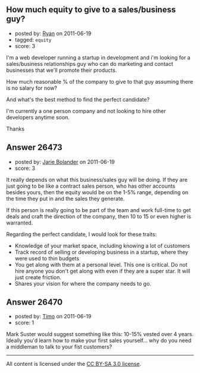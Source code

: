 ## How much equity to give to a sales/business guy?

- posted by: [Ryan](https://stackexchange.com/users/-1/11330-ryan) on 2011-06-19
- tagged: `equity`
- score: 3

I'm a web developer running a startup in development and i'm looking for a sales/business relationships guy who can do marketing and contact businesses that we'll promote their products.

How much reasonable % of the company to give to that guy assuming there is no salary for now?

And what's the best method to find the perfect candidate?

I'm currently a one person company and not looking to hire other developers anytime soon.

Thanks


## Answer 26473

- posted by: [Jarie Bolander](https://stackexchange.com/users/-1/585-jarie-bolander) on 2011-06-19
- score: 3

It really depends on what this business/sales guy will be doing. If they are just going to be like a contract sales person, who has other accounts besides yours, then the equity would be on the 1-5% range, depending on the time they put in and the sales they generate.

If this person is really going to be part of the team and work full-time to get deals and craft the direction of the company, then 10 to 15 or even higher is warranted. 

Regarding the perfect candidate, I would look for these traits:

* Knowledge of your market space, including knowing a lot of customers
* Track record of selling or developing business in a startup, where they were used to thin budgets
* You get along with them at a personal level. This one is critical. Do not hire anyone you don't get along with even if they are a super star. It will just create friction.
* Shares your vision for where the company needs to go.


## Answer 26470

- posted by: [Timo](https://stackexchange.com/users/-1/11309-timo) on 2011-06-19
- score: 1

Mark Suster would suggest something like this:  10-15% vested over 4 years.
Ideally you'd learn how to make your first sales yourself... why do you need a middleman to talk to your fist customers?



---

All content is licensed under the [CC BY-SA 3.0 license](https://creativecommons.org/licenses/by-sa/3.0/).
